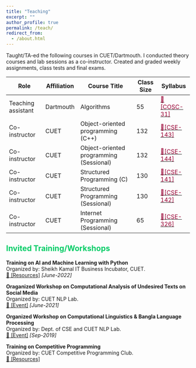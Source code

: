 ```yaml
---
title: "Teaching"
excerpt: ""
author_profile: true
permalink: /teach/
redirect_from: 
  - /about.html
---
```


Taught/TA-ed the following courses in CUET/Dartmouth. I conducted theory courses and lab sessions as a co-instructor. Created and graded weekly assignments, class tests and final exams. 

| Role | Affiliation | Course Title | Class Size | Syllabus |
|-- | ----          | --          | ----         | -----|
|Teaching assistant | Dartmouth | Algorithms | 55 | [<font color= "#990033" >🎯[COSC-31]</font>](https://www.cs.dartmouth.edu/~deepc/cs31-lecture-notes.htm)|
|Co-instructor | CUET | Object-oriented programming (C++) | 132 | [<font color= "#990033" >🎯[CSE-143]</font>](../files/Course-Syllabus-for-CSE-143.pdf)|
|Co-instructor | CUET | Object-oriented programming (Sessional) | 132 | [<font color= "#990033" >🎯[CSE-144]</font>](../files/Lab_Manual_OOP_144.pdf)|
|Co-instructor | CUET | Structured Programming (C) | 130 | [<font color= "#990033" >🎯[CSE-141]</font>](../files/Course_Syllabus.pdf)|
|Co-instructor | CUET | Structured Programming (Sessional) | 130 | [<font color= "#990033" >🎯[CSE-142]</font>](../files/CSE-142-Lecture-Plan.pdf)|
|Co-instructor | CUET | Internet Programming (Sessional) | 65 | [<font color= "#990033" >🎯[CSE-326]</font>](../files/Course-Syllabus-for-CSE-326.pdf)|



## <font color="#00cc66"> Invited Training/Workshops </font>  
**Training on AI and Machine Learning with Python**  <br/>
Organized by: Sheikh Kamal IT Business Incubator, CUET. <br/>
[🔗 [Resources]](https://github.com/eftekhar-hossain/SKBI_Training) *[June-2022]*

**Oraganized Workshop on Computational Analysis of Undesired Texts on Social Media**  <br/>
Organized by: CUET NLP Lab. <br/>
[🔗 [Event]](https://www.facebook.com/events/473508927324119/?active_tab=discussion) *[June-2021]*

**Organized Workshop on Computational Linguistics & Bangla Language Processing**  <br/>
Organized by: Dept. of CSE and CUET NLP Lab. <br/>
[🔗 [Event]](https://www.cuet.ac.bd/clblp/) *[Sep-2019]*

**Training on Competitive Programming**  <br/>
Organized by: CUET Competitive Programming Club.  <br/>
[🔗 [Resources]](https://drive.google.com/file/d/15nceicASw_4x3fxHrPZwarNAZlWLoTAi/view?usp=sharing)


<!---
| Course Code|  Course Title                   | Class             | Course Plan   | Student Count | 
| ---     | ------                          | --                 | -------    | ------ |
| CSE-143    | OOP (C++)                       | Level-1 Term-II (CSE-19)|[<font color= "#990033" >CSE-143</font>](../files/Course-Syllabus-for-CSE-143.pdf)|   132      |
| CSE-144    | OOP - Sessional (C++)           | Level-1 Term-II (CSE-19)| [<font color= "#990033" >CSE-144</font>](../files/Lab_Manual_OOP_144.pdf)|   132     |
| CSE-141    | Structured Programming (C)      | Level-1 Term-I (CSE-19)|[<font color= "#990033" >CSE-141</font>](../files/Course_Syllabus.pdf)|   132      |
| CSE-142    | Structured Programming - Sessional| Level-1 Term-I (CSE-19)|[<font color= "#990033" >CSE-142</font>](../files/CSE-142-Lecture-Plan.pdf)|   132      |
| CSE-326    | Internet Programming - Sessional| Level-3 Term-I (CSE-17)| [<font color= "#990033" >CSE-326</font>](../files/Course-Syllabus-for-CSE-326.pdf)|   130     |
| CSE-144    | OOP - Sessional (C++)           | Level-1 Term-II (CSE-18)|[<font color= "#990033" >CSE-144</font>](../files/Lab_Manual_OOP_144.pdf)|   130     |
| CSE-191    | Computer Programming (C)        | Level-1 Term-II (MIE-18)|                   |   30      |
-->


<!---
## <font color="#00cc66"> FAQs </font>  
List of some questions that my students frequently ask me. If you have any other questions email or meet me in person. 

**1. I am interested in ML/NLP research, from where I should start?**   
Will answer.

**2. Know the basics of programming. Wish to participate and do well in ACM ICPC**
Will ansewer.
**3. How to maintain good GPA with decent programming skill.**
Will answer.
-->
